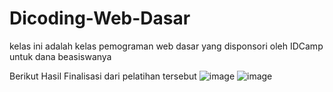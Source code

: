 # Dicoding-Web-Dasar
kelas ini adalah kelas pemograman web dasar yang disponsori oleh IDCamp untuk dana beasiswanya

Berikut  Hasil Finalisasi dari pelatihan tersebut
![image](https://github.com/hanissiddiq/Dicoding-Web-Dasar/assets/90037859/495ca8f1-adb8-4191-b2d4-af0b7bf95dde)
![image](https://github.com/hanissiddiq/Dicoding-Web-Dasar/assets/90037859/56ccf430-6dbb-4aca-bfac-96dcb73d1e0c)

